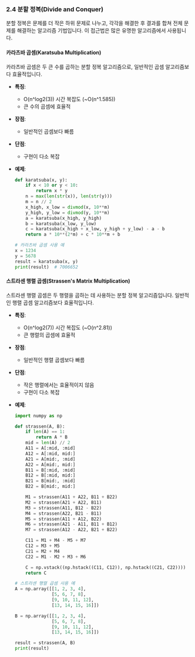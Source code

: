 ### 2.4 분할 정복(Divide and Conquer)

분할 정복은 문제를 더 작은 하위 문제로 나누고, 각각을 해결한 후 결과를 합쳐 전체 문제를 해결하는 알고리즘 기법입니다. 이 접근법은 많은 유명한 알고리즘에서 사용됩니다.

#### 카라츠바 곱셈(Karatsuba Multiplication)

카라츠바 곱셈은 두 큰 수를 곱하는 분할 정복 알고리즘으로, 일반적인 곱셈 알고리즘보다 효율적입니다.

- **특징**:
  - O(n^log2(3)) 시간 복잡도 (~O(n^1.585))
  - 큰 수의 곱셈에 효율적

- **장점**:
  - 일반적인 곱셈보다 빠름

- **단점**:
  - 구현이 다소 복잡

- **예제**:
  ```python
  def karatsuba(x, y):
      if x < 10 or y < 10:
          return x * y
      n = max(len(str(x)), len(str(y)))
      m = n // 2
      x_high, x_low = divmod(x, 10**m)
      y_high, y_low = divmod(y, 10**m)
      a = karatsuba(x_high, y_high)
      b = karatsuba(x_low, y_low)
      c = karatsuba(x_high + x_low, y_high + y_low) - a - b
      return a * 10**(2*m) + c * 10**m + b

  # 카라츠바 곱셈 사용 예
  x = 1234
  y = 5678
  result = karatsuba(x, y)
  print(result)  # 7006652
  ```

#### 스트라센 행렬 곱셈(Strassen's Matrix Multiplication)

스트라센 행렬 곱셈은 두 행렬을 곱하는 데 사용하는 분할 정복 알고리즘입니다. 일반적인 행렬 곱셈 알고리즘보다 효율적입니다.

- **특징**:
  - O(n^log2(7)) 시간 복잡도 (~O(n^2.81))
  - 큰 행렬의 곱셈에 효율적

- **장점**:
  - 일반적인 행렬 곱셈보다 빠름

- **단점**:
  - 작은 행렬에서는 효율적이지 않음
  - 구현이 다소 복잡

- **예제**:
  ```python
  import numpy as np

  def strassen(A, B):
      if len(A) == 1:
          return A * B
      mid = len(A) // 2
      A11 = A[:mid, :mid]
      A12 = A[:mid, mid:]
      A21 = A[mid:, :mid]
      A22 = A[mid:, mid:]
      B11 = B[:mid, :mid]
      B12 = B[:mid, mid:]
      B21 = B[mid:, :mid]
      B22 = B[mid:, mid:]

      M1 = strassen(A11 + A22, B11 + B22)
      M2 = strassen(A21 + A22, B11)
      M3 = strassen(A11, B12 - B22)
      M4 = strassen(A22, B21 - B11)
      M5 = strassen(A11 + A12, B22)
      M6 = strassen(A21 - A11, B11 + B12)
      M7 = strassen(A12 - A22, B21 + B22)

      C11 = M1 + M4 - M5 + M7
      C12 = M3 + M5
      C21 = M2 + M4
      C22 = M1 - M2 + M3 + M6

      C = np.vstack((np.hstack((C11, C12)), np.hstack((C21, C22))))
      return C

  # 스트라센 행렬 곱셈 사용 예
  A = np.array([[1, 2, 3, 4],
                [5, 6, 7, 8],
                [9, 10, 11, 12],
                [13, 14, 15, 16]])

  B = np.array([[1, 2, 3, 4],
                [5, 6, 7, 8],
                [9, 10, 11, 12],
                [13, 14, 15, 16]])

  result = strassen(A, B)
  print(result)
  ```
